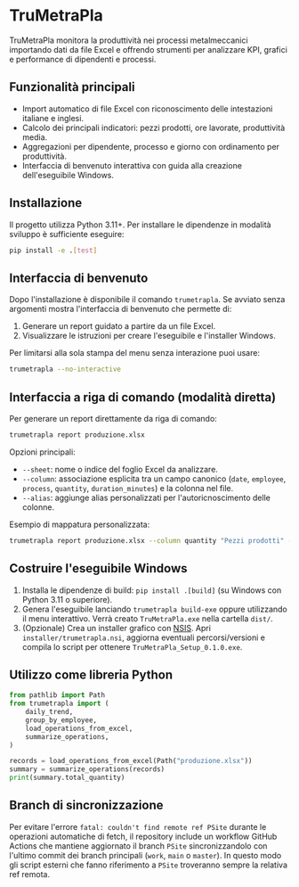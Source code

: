 # TruMetraPla

TruMetraPla monitora la produttività nei processi metalmeccanici importando dati da file Excel e offrendo strumenti per analizzare KPI, grafici e performance di dipendenti e processi.

## Funzionalità principali

- Import automatico di file Excel con riconoscimento delle intestazioni italiane e inglesi.
- Calcolo dei principali indicatori: pezzi prodotti, ore lavorate, produttività media.
- Aggregazioni per dipendente, processo e giorno con ordinamento per produttività.
- Interfaccia di benvenuto interattiva con guida alla creazione dell'eseguibile Windows.

## Installazione

Il progetto utilizza Python 3.11+. Per installare le dipendenze in modalità sviluppo è sufficiente eseguire:

```bash
pip install -e .[test]
```

## Interfaccia di benvenuto

Dopo l'installazione è disponibile il comando `trumetrapla`. Se avviato senza argomenti mostra l'interfaccia di benvenuto che permette di:

1. Generare un report guidato a partire da un file Excel.
2. Visualizzare le istruzioni per creare l'eseguibile e l'installer Windows.

Per limitarsi alla sola stampa del menu senza interazione puoi usare:

```bash
trumetrapla --no-interactive
```

## Interfaccia a riga di comando (modalità diretta)

Per generare un report direttamente da riga di comando:

```bash
trumetrapla report produzione.xlsx
```

Opzioni principali:

- `--sheet`: nome o indice del foglio Excel da analizzare.
- `--column`: associazione esplicita tra un campo canonico (`date`, `employee`, `process`, `quantity`, `duration_minutes`) e la colonna nel file.
- `--alias`: aggiunge alias personalizzati per l'autoricnoscimento delle colonne.

Esempio di mappatura personalizzata:

```bash
trumetrapla report produzione.xlsx --column quantity "Pezzi prodotti" --alias employee Operatore
```

## Costruire l'eseguibile Windows

1. Installa le dipendenze di build: `pip install .[build]` (su Windows con Python 3.11 o superiore).
2. Genera l'eseguibile lanciando `trumetrapla build-exe` oppure utilizzando il menu interattivo. Verrà creato `TruMetraPla.exe` nella cartella `dist/`.
3. (Opzionale) Crea un installer grafico con [NSIS](https://nsis.sourceforge.io/). Apri `installer/trumetrapla.nsi`, aggiorna eventuali percorsi/versioni e compila lo script per ottenere `TruMetraPla_Setup_0.1.0.exe`.

## Utilizzo come libreria Python

```python
from pathlib import Path
from trumetrapla import (
    daily_trend,
    group_by_employee,
    load_operations_from_excel,
    summarize_operations,
)

records = load_operations_from_excel(Path("produzione.xlsx"))
summary = summarize_operations(records)
print(summary.total_quantity)
```

## Branch di sincronizzazione

Per evitare l'errore `fatal: couldn't find remote ref PSite` durante le operazioni automatiche di fetch, il repository include un workflow GitHub Actions che mantiene aggiornato il branch `PSite` sincronizzandolo con l'ultimo commit dei branch principali (`work`, `main` o `master`). In questo modo gli script esterni che fanno riferimento a `PSite` troveranno sempre la relativa ref remota.
